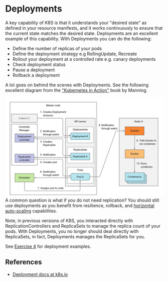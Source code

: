 # Deployments #

A key capability of K8S is that it understands your "desired state" as defined in your resource manifests, and it works continuously to ensure that the current state matches the desired state.  Deployments are an excellent example of this capability.  With Deployments you can do the following:

* Define the number of replicas of your pods
* Define the deployment strategy e.g RollingUpdate, Recreate
* Rollout your deployment at a controlled rate e.g. canary deployments
* Check deployment status
* Pause a deployment
* Rollback a deployment

A lot goes on behind the scenes with Deployments.  See the following excellent diagram from the ["Kubernetes in Action"](https://www.manning.com/books/kubernetes-in-action) book by Manning.

![Deployment flow](./deployments.jpeg)
A common question is what if you do not need replication?  You should still use deployments as you benefit from resilience, rollback, and [horizontal auto-scaling](./horizontal-pod-autoscaling.md) capabilities.

Note, in previous versions of K8S, you interacted directly with ReplicationControllers and ReplicaSets to manage the replica count of your pods.  With Deployments, you no longer should deal directly with ReplicaSets, in fact, Deployments manages the ReplicaSets for you.

See [Exercise 4](../bootcamp/exercises/exercise4.md) for deployment examples.

## References ##

- [Deployment docs at k8s.io](https://kubernetes.io/docs/concepts/workloads/controllers/deployment/)
